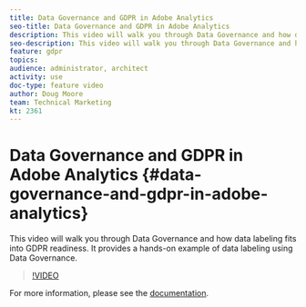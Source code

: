 ```yaml
---
title: Data Governance and GDPR in Adobe Analytics
seo-title: Data Governance and GDPR in Adobe Analytics
description: This video will walk you through Data Governance and how data labeling fits into GDPR readiness. It provides a hands-on example of data labeling using Data Governance.
seo-description: This video will walk you through Data Governance and how data labeling fits into GDPR readiness. It provides a hands-on example of data labeling using Data Governance.
feature: gdpr
topics: 
audience: administrator, architect
activity: use
doc-type: feature video
author: Doug Moore
team: Technical Marketing
kt: 2361
---
```


# Data Governance and GDPR in Adobe Analytics {#data-governance-and-gdpr-in-adobe-analytics}

This video will walk you through Data Governance and how data labeling fits into GDPR readiness. It provides a hands-on example of data labeling using Data Governance.

>[!VIDEO](https://video.tv.adobe.com/v/25455/?quality=12)

For more information, please see the [documentation](https://marketing.adobe.com/resources/help/en_US/analytics/gdpr/).